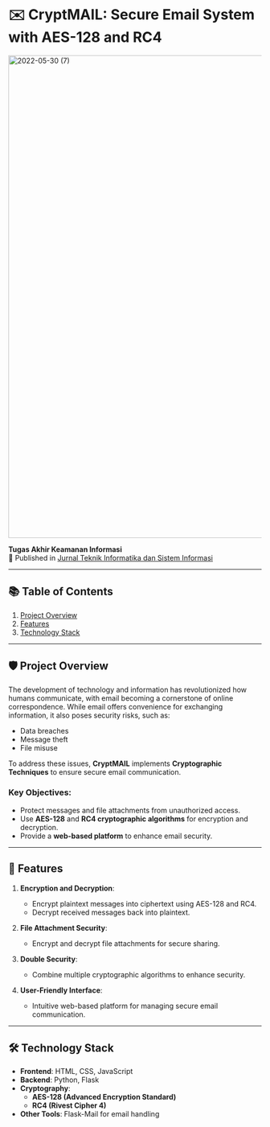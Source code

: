# ✉️ CryptMAIL: Secure Email System with AES-128 and RC4  

<img width="960" alt="2022-05-30 (7)" src="https://github.com/user-attachments/assets/62653a3e-ce03-48d8-8b72-4aa3f07008cd" />

**Tugas Akhir Keamanan Informasi**  
📄 Published in [Jurnal Teknik Informatika dan Sistem Informasi](https://journal.maranatha.edu/index.php/jutisi/article/view/4962)  

---

## 📚 Table of Contents  
1. [Project Overview](#project-overview)  
2. [Features](#features)  
3. [Technology Stack](#technology-stack)    

---

## 🛡️ Project Overview  

The development of technology and information has revolutionized how humans communicate, with email becoming a cornerstone of online correspondence. While email offers convenience for exchanging information, it also poses security risks, such as:  
- Data breaches  
- Message theft  
- File misuse  

To address these issues, **CryptMAIL** implements **Cryptographic Techniques** to ensure secure email communication.  

### Key Objectives:  
- Protect messages and file attachments from unauthorized access.  
- Use **AES-128** and **RC4 cryptographic algorithms** for encryption and decryption.  
- Provide a **web-based platform** to enhance email security.  

---

## 🌟 Features  

1. **Encryption and Decryption**:  
   - Encrypt plaintext messages into ciphertext using AES-128 and RC4.  
   - Decrypt received messages back into plaintext.  

2. **File Attachment Security**:  
   - Encrypt and decrypt file attachments for secure sharing.  

3. **Double Security**:  
   - Combine multiple cryptographic algorithms to enhance security.  

4. **User-Friendly Interface**:  
   - Intuitive web-based platform for managing secure email communication.  

---

## 🛠️ Technology Stack  

- **Frontend**: HTML, CSS, JavaScript  
- **Backend**: Python, Flask  
- **Cryptography**:  
  - **AES-128 (Advanced Encryption Standard)**  
  - **RC4 (Rivest Cipher 4)**  
- **Other Tools**: Flask-Mail for email handling  
